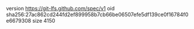 version https://git-lfs.github.com/spec/v1
oid sha256:27ac862cd244fd2ef899958b7cb66be06507efe5df139ce0f16784f0e6679308
size 4150
